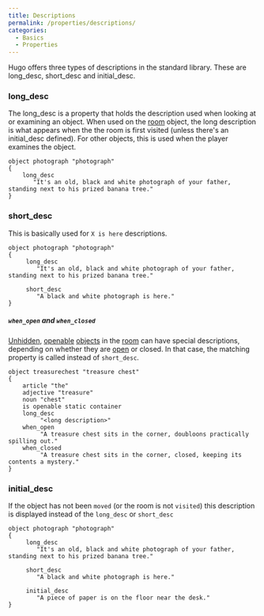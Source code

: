 ```yaml
---
title: Descriptions
permalink: /properties/descriptions/
categories: 
  - Basics
  - Properties
---
```


Hugo offers three types of descriptions in the standard library. These
are long_desc, short_desc and initial_desc. 

### long_desc

The long_desc is a property that holds the description used when
looking at or examining an object. When used on the
[room](basics/rooms/) object, the long description is what appears
when the the room is first visited (unless there's an initial_desc
defined). For other objects, this is used when the player examines the
object.

    object photograph "photograph"
    {
        long_desc
           "It's an old, black and white photograph of your father, standing next to his prized banana tree."
    }

### short_desc

This is basically used for `X is here` descriptions.

    object photograph "photograph"
    {
         long_desc
            "It's an old, black and white photograph of your father, standing next to his prized banana tree."

         short_desc
            "A black and white photograph is here."
    }

##### `when_open` and `when_closed`

[Unhidden](attributes/hidden/), [openable](attributes/openable/)
[objects](basics/objects/) in the [room](basics/rooms/) can have
special descriptions, depending on whether they are
[open](attributes/open/) or closed. In that case, the matching property
is called instead of `short_desc`.

    object treasurechest "treasure chest"
    {
        article "the"
        adjective "treasure"
        noun "chest"
        is openable static container
        long_desc
             "<long description>"
        when_open
             "A treasure chest sits in the corner, doubloons practically spilling out."
        when_closed
             "A treasure chest sits in the corner, closed, keeping its contents a mystery."
    }

### initial_desc

If the object has not been `moved` (or the room is not `visited`) this
description is displayed instead of the `long_desc` or `short_desc`

    object photograph "photograph"
    {
         long_desc
            "It's an old, black and white photograph of your father, standing next to his prized banana tree."

         short_desc
            "A black and white photograph is here."

         initial_desc
            "A piece of paper is on the floor near the desk."
    }
